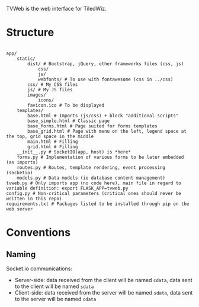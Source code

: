 TVWeb is the web interface for TiledWiz.




# Structure

```

app/
	static/
		dist/ # Bootstrap, jQuery, other frameworks files (css, js)
			css/
			js/
			webfonts/ # To use with fontawesome (css in ../css)
		css/ # My CSS files
		js/ # My JS files
		images/
			icons/
		favicon.ico # To be displayed
	templates/
		base.html # Imports (js/css) + block "additional scripts"
		base_simple.html # Classic page
		base_forms.html # Page suited for forms templates
		base_grid.html # Page with menu on the left, legend space at the top, grid space in the middle
		main.html # Filling
		grid.html # Filling
	__init__.py # SocketIO(app, host) is *here*
	forms.py # Implementation of various forms to be later embedded (as imports)
	routes.py # Routes, template rendering, event processing (socketio)
	models.py # Data models (ie database content management)
tvweb.py # Only imports app (no code here), main file in regard to variable definition: export FLASK_APP=tvweb.py
config.py # Non-critical parameters (critical ones should never be written in this repo)
requirements.txt # Packages listed to be installed through pip on the web server
```

# Conventions
## Naming
Socket.io communications:
* Server-side: data received from the client will be named `cdata`, data sent to the client will be named `sdata`
* Client-side: data received from the server will be named `sdata`, data sent to the server will be named `cdata`
